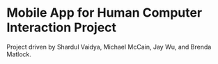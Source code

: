 # Mobile App for Human Computer Interaction Project

Project driven by Shardul Vaidya, Michael McCain, Jay Wu, and Brenda Matlock.
